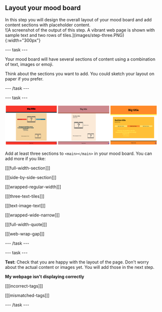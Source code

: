 ## Layout your mood board

<div style="display: flex; flex-wrap: wrap">
<div style="flex-basis: 200px; flex-grow: 1; margin-right: 15px;">
In this step you will design the overall layout of your mood board and add content sections with placeholder content. 
</div>
<div>
![A screenshot of the output of this step. A vibrant web page is shown with sample text and two rows of tiles.](images/step-three.PNG){:width="300px"}
</div>
</div>

--- task ---

Your mood board will have several sections of content using a combination of text, images or emoji.

Think about the sections you want to add. You could sketch your layout on paper if you prefer.

--- /task ---

--- task ---

![A strip of 3 images showing different sets of 3 sections and different colour palettes](images/example-layouts.png)

Add at least three sections to `<main></main>` in your mood board. You can add more if you like:

[[[full-width-section]]]

[[[side-by-side-section]]]

[[[wrapped-regular-width]]]

[[[three-text-tiles]]]

[[[text-image-text]]]

[[[wrapped-wide-narrow]]]

[[[full-width-quote]]]

[[[web-wrap-gap]]]

--- /task ---

--- task ---

**Test:** Check that you are happy with the layout of the page. Don't worry about the actual content or images yet. You will add those in the next step.

**My webpage isn't displaying correctly**

[[[incorrect-tags]]]

[[[mismatched-tags]]]

--- /task ---

